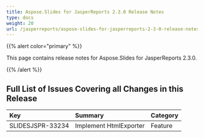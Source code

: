 ```yaml
---
title: Aspose.Slides for JasperReports 2.3.0 Release Notes
type: docs
weight: 20
url: /jasperreports/aspose-slides-for-jasperreports-2-3-0-release-notes/
---
```


{{% alert color="primary" %}} 

This page contains release notes for Aspose.Slides for JasperReports 2.3.0.

{{% /alert %}} 
## **Full List of Issues Covering all Changes in this Release**

|**Key** |**Summary** |**Category** |
| :- | :- | :- |
|SLIDESJSPR-33234|Implement HtmlExporter|Feature|

